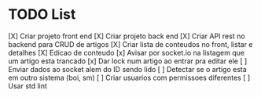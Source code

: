 # TODO List

[X] Criar projeto front end
[X] Criar projeto back end
[X] Criar API rest no backend para CRUD de artigos
[X] Criar lista de conteudos no front, listar e detalhes
[X] Edicao de conteudo
[x] Avisar por socket.io na listagem que um artigo esta trancado
[x] Dar lock num artigo ao entrar pra editar ele
[ ] Enviar dados ao socket alem do ID sendo lido
[ ] Detectar se o artigo esta em outro sistema (boi, sm)
[ ] Criar usuarios com permissoes diferentes
[ ] Usar std lint
